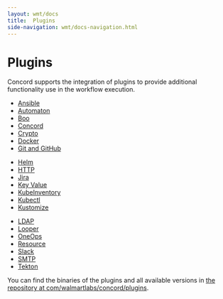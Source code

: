 ```yaml
---
layout: wmt/docs
title:  Plugins
side-navigation: wmt/docs-navigation.html
---
```


# Plugins

Concord supports the integration of plugins to provide additional functionality
use in the workflow execution.


<div class="container">
  <div class="row">
    <div class="col-md-4">
      <ul>
        <li><a href="./ansible.html">Ansible</a></li>
        <li><a href="./automaton.html">Automaton</a></li>
        <li><a href="./boo.html">Boo</a></li>
        <li><a href="./concord.html">Concord</a></li>
        <li><a href="./crypto.html">Crypto</a></li>
        <li><a href="./docker.html">Docker</a></li>
        <li><a href="./git.html">Git and GitHub</a></li>
      </ul>
    </div>
    <div class="col-md-4">
      <ul>
        <li><a href="./helm.html">Helm</a></li>
        <li><a href="./http.html">HTTP</a></li>
        <li><a href="./jira.html">Jira</a></li>
        <li><a href="./key-value.html">Key Value</a></li>
        <li><a href="./kube-inventory.html">KubeInventory</a></li>
        <li><a href="./kubectl.html">Kubectl</a></li>
        <li><a href="./kustomize.html">Kustomize</a></li>
      </ul>
    </div>
    <div class="col-md-4">
      <ul> 
        <li><a href="./ldap.html">LDAP</a></li>
        <li><a href="./looper.html">Looper</a></li>
        <li><a href="./oneops.html">OneOps</a></li>
        <li><a href="./resource.html">Resource</a></li>
        <li><a href="./slack.html">Slack</a></li>
        <li><a href="./smtp.html">SMTP</a></li>
        <li><a href="./tekton.html">Tekton</a></li>
      </ul>
    </div>
  </div>
</div>

You can find the binaries of the plugins and all available versions in
[the repository at com/walmartlabs/concord/plugins](https://repository.walmart.com/content/groups/public/com/walmartlabs/concord/plugins/).

